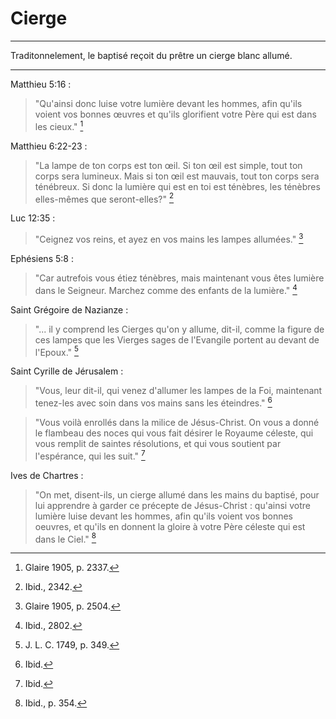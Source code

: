# Cierge

***

Traditonnelement, le baptisé reçoit du prêtre un cierge blanc allumé.  

***

Matthieu 5:16 :

> "Qu'ainsi donc luise votre lumière devant les hommes, afin qu'ils voient vos bonnes œuvres et qu'ils glorifient votre Père qui est dans les cieux." [^1]

[^1]: Glaire 1905, p. 2337.

Matthieu 6:22-23 :

> "La lampe de ton corps est ton œil. Si ton œil est simple, tout ton corps sera lumineux. Mais si ton œil est mauvais, tout ton corps sera ténébreux. Si donc la lumière qui est en toi est ténèbres, les ténèbres elles-mêmes que seront-elles?" [^2]

[^2]: Ibid., 2342.

Luc 12:35 :

> "Ceignez vos reins, et ayez en vos mains les lampes allumées." [^3]

[^3]: Glaire 1905, p. 2504.

Ephésiens 5:8 :

> "Car autrefois vous étiez ténèbres, mais maintenant vous êtes lumière dans le Seigneur. Marchez comme des enfants de la lumière." [^4]

[^4]: Ibid., 2802.

Saint Grégoire de Nazianze :

> "... il y comprend les Cierges qu'on y allume, dit-il, comme la figure de ces lampes que les Vierges sages de l'Evangile portent au devant de l'Epoux." [^5]

[^5]: J. L. C. 1749, p. 349.

Saint Cyrille de Jérusalem :

> "Vous, leur dit-il, qui venez d'allumer les lampes de la Foi, maintenant tenez-les avec soin dans vos mains sans les éteindres." [^6]

> "Vous voilà enrollés dans la milice de Jésus-Christ. On vous a donné le flambeau des noces qui vous fait désirer le Royaume céleste, qui vous remplit de saintes résolutions, et qui vous soutient par l'espérance, qui les suit." [^6]

[^6]: Ibid.

[^7]: Ibid., pp. 357-358.

Ives de Chartres :

> "On met, disent-ils, un cierge allumé dans les mains du baptisé, pour lui apprendre à garder ce précepte de Jésus-Christ : qu'ainsi votre lumière luise devant les hommes, afin qu'ils voient vos bonnes oeuvres, et qu'ils en donnent la gloire à votre Père céleste qui est dans le Ciel." [^8]

[^8]: Ibid., p. 354.



